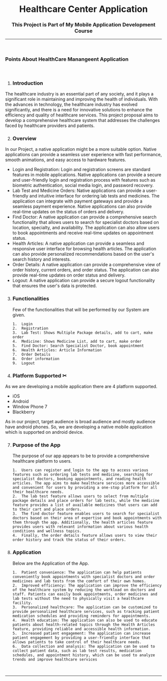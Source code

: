 <h1 align="center">Healthcare Center Application</h1>

<h3 align="center">This Project is Part of My Mobile Application Development Course</h3>

<hr/>
<br>

### Points About HealthCare Manangeent Application

<br>


1.  ### Introduction 

<p class="text-justify">The healthcare industry is an essential part of any society, and it plays a significant role in maintaining and improving the health of individuals. With the advances in technology, the healthcare industry has evolved significantly, and there is a need for innovative solutions to enhance the efficiency and quality of healthcare services. This project proposal aims to develop a comprehensive healthcare system that addresses the challenges faced by healthcare providers and patients.</p>

2.  ### Overview

<p>In our Project, a native application might be a more suitable option. Native applications can provide a seamless user experience with fast performance, smooth animations, and easy access to hardware features.
<ul>
<li>Login and Registration: Login and registration screens are standard features in mobile applications. Native applications can provide a secure and user-friendly login and registration process with features such as biometric authentication, social media login, and password recovery.</li>
<li>Lab Test and Medicine Orders: Native applications can provide a user-friendly and intuitive interface for ordering lab tests and medicines. The application can integrate with payment gateways and provide a seamless payment experience. Native applications can also provide real-time updates on the status of orders and delivery.</li>
<li>Find Doctor: A native application can provide a comprehensive search functionality that allows users to search for specialist doctors based on location, specialty, and availability. The application can also allow users to book appointments and receive real-time updates on appointment status.</li>
<li>Health Articles: A native application can provide a seamless and responsive user interface for browsing health articles. The application can also provide personalized recommendations based on the user's search history and interests.</li>
<li>Order Details: A native application can provide a comprehensive view of order history, current orders, and order status. The application can also provide real-time updates on order status and delivery.</li>
<li>Logout: A native application can provide a secure logout functionality that ensures the user's data is protected.</li>
  </ul>
</p>

3.  ### Functionalities

    Few of the functionalities that will be performed by our System are given.

    <p>

        1.	Login
        2.  Registration
        3.  Lab Test: Shows Multiple Package details, add to cart, make order
        4.  Medicine: Shows Medicine List, add to cart, make order
        5.  Find Doctor: Search Specialist Doctor, book appointment
        6.  Health Articles: Article Information
        7.  Order Details 
        8.  Order information
        9.  Logout

    </p>

3.  ### Platform Supported ✂

<p>As we are developing a mobile application there are 4 platform supported.
<ul>
  <li>iOS</li>
  <li>Android</li>
  <li>Window Phone 7</li>
  <li>Blackberry</li>
  </ul>
    As in our project, target audience is broad audience and mostly audience have android phones. So, we are developing a native mobile application which is supported on android device.
</p>


7.  ### Purpose of the App

    The purpose of our app appears to be to provide a comprehensive healthcare platform to users.

    <p>

        1.  Users can register and login to the app to access various features such as ordering lab tests and medicine, searching for specialist doctors, booking appointments, and reading health articles. The app aims to make healthcare services more accessible and convenient for users by providing a one-stop platform for all their healthcare needs.
        2.  The lab test feature allows users to select from multiple package details and place orders for lab tests, while the medicine feature provides a list of available medicines that users can add to their cart and place orders.
        3.  The find doctor feature enables users to search for specialist doctors based on their area of expertise and book appointments with them through the app. Additionally, the health articles feature provides users with relevant information about various health conditions and wellness topics.
        4.  Finally, the order details feature allows users to view their order history and track the status of their orders.



    </p>

8.  ### Application 

    Below are the Application of the App.

    <p>

        1.  Patient convenience: The application can help patients conveniently book appointments with specialist doctors and order medicines and lab tests from the comfort of their own homes.
        2.	Improved efficiency: The application can improve the efficiency of the healthcare system by reducing the workload on doctors and staff. Patients can easily book appointments, order medicines and lab tests without the need to physically visit a healthcare facility.
        3.	Personalized healthcare: The application can be customized to provide personalized healthcare services, such as tracking patient medication schedules and providing reminders for appointments.
        4.	Health education: The application can also be used to educate patients about health-related topics through the Health Articles feature, providing reliable and accessible health information.
        5.	Increased patient engagement: The application can increase patient engagement by providing a user-friendly interface that allows patients to take control of their healthcare needs.
        6.	Data collection and analysis: The application can be used to collect patient data, such as lab test results, medication schedules, and appointment history, which can be used to analyze trends and improve healthcare services



    </p>

    <br/>

---
